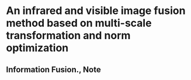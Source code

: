 An infrared and visible image fusion method based on multi-scale transformation and norm optimization
=
Information Fusion.,
Note
-
